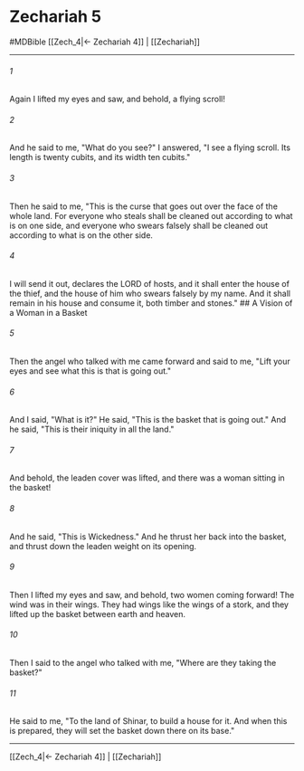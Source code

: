 # Zechariah 5
#MDBible
[[Zech_4|← Zechariah 4]] | [[Zechariah]]

***

###### 1 
Again I lifted my eyes and saw, and behold, a flying scroll! 

###### 2 
And he said to me, "What do you see?" I answered, "I see a flying scroll. Its length is twenty cubits, and its width ten cubits." 

###### 3 
Then he said to me, "This is the curse that goes out over the face of the whole land. For everyone who steals shall be cleaned out according to what is on one side, and everyone who swears falsely shall be cleaned out according to what is on the other side. 

###### 4 
I will send it out, declares the LORD of hosts, and it shall enter the house of the thief, and the house of him who swears falsely by my name. And it shall remain in his house and consume it, both timber and stones." ## A Vision of a Woman in a Basket 

###### 5 
Then the angel who talked with me came forward and said to me, "Lift your eyes and see what this is that is going out." 

###### 6 
And I said, "What is it?" He said, "This is the basket that is going out." And he said, "This is their iniquity in all the land." 

###### 7 
And behold, the leaden cover was lifted, and there was a woman sitting in the basket! 

###### 8 
And he said, "This is Wickedness." And he thrust her back into the basket, and thrust down the leaden weight on its opening. 

###### 9 
Then I lifted my eyes and saw, and behold, two women coming forward! The wind was in their wings. They had wings like the wings of a stork, and they lifted up the basket between earth and heaven. 

###### 10 
Then I said to the angel who talked with me, "Where are they taking the basket?" 

###### 11 
He said to me, "To the land of Shinar, to build a house for it. And when this is prepared, they will set the basket down there on its base." 

***

[[Zech_4|← Zechariah 4]] | [[Zechariah]]
